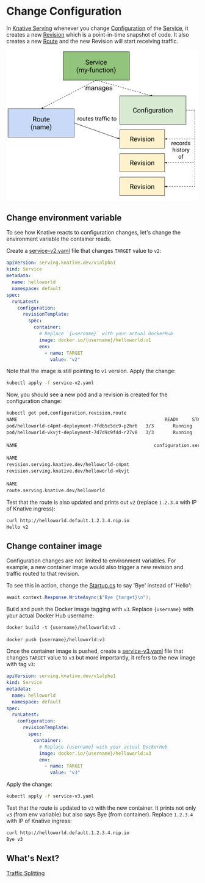# Change Configuration

In [Knative Serving](https://github.com/knative/docs/tree/master/serving) whenever you change [Configuration](https://github.com/knative/serving/blob/master/docs/spec/spec.md#configuration) of the [Service](https://github.com/knative/serving/blob/master/docs/spec/spec.md#service), it creates a new [Revision](https://github.com/knative/serving/blob/master/docs/spec/spec.md#revision) which is a point-in-time snapshot of code. It also creates a new [Route](https://github.com/knative/serving/blob/master/docs/spec/spec.md#route) and the new Revision will start receiving traffic.

![Diagram](https://github.com/knative/serving/raw/master/docs/spec/images/object_model.png)

## Change environment variable

To see how Knative reacts to configuration changes, let's change the environment variable the container reads. 

Create a [service-v2.yaml](../serving/helloworld/service-v2.yaml) file that changes `TARGET` value to `v2`:

```yaml
apiVersion: serving.knative.dev/v1alpha1
kind: Service
metadata:
  name: helloworld
  namespace: default
spec:
  runLatest:
    configuration:
      revisionTemplate:
        spec:
          container:
            # Replace `{username}` with your actual DockerHub 
            image: docker.io/{username}/helloworld:v1
            env:
              - name: TARGET
                value: "v2"
```

Note that the image is still pointing to `v1` version. Apply the change:

```bash
kubectl apply -f service-v2.yaml
```
Now, you should see a new pod and a revision is created for the configuration change:

```bash
kubectl get pod,configuration,revision,route 
NAME                                                      READY     STATUS    RESTARTS   
pod/helloworld-c4pmt-deployment-7fdb5c5dc9-p2hr6   3/3       Running   0          
pod/helloworld-vkvjt-deployment-7d7d9c9fdd-r27v8   3/3       Running   0          

NAME                                                  configuration.serving.knative.dev/helloworld   

NAME                                                   
revision.serving.knative.dev/helloworld-c4pmt   
revision.serving.knative.dev/helloworld-vkvjt   

NAME                                          
route.serving.knative.dev/helloworld   
```
Test that the route is also updated and prints out `v2` (replace `1.2.3.4` with IP of Knative ingress):

```bash
curl http://helloworld.default.1.2.3.4.nip.io
Hello v2
```
## Change container image

Configuration changes are not limited to environment variables. For example, a new container image would also trigger a new revision and traffic routed to that revision. 

To see this in action, change the [Startup.cs](../serving/helloworld/csharp/Startup.cs) to say 'Bye' instead of 'Hello':

```csharp
await context.Response.WriteAsync($"Bye {target}\n");
```
Build and push the Docker image tagging with `v3`. Replace `{username}` with your actual Docker Hub username:

```docker
docker build -t {username}/helloworld:v3 .

docker push {username}/helloworld:v3
```

Once the container image is pushed, create a [service-v3.yaml](../serving/helloworld/service-v3.yaml) file that changes `TARGET` value to `v3` but more importantly, it refers to the new image with tag `v3`:

```yaml
apiVersion: serving.knative.dev/v1alpha1
kind: Service
metadata:
  name: helloworld
  namespace: default
spec:
  runLatest:
    configuration:
      revisionTemplate:
        spec:
          container:
            # Replace {username} with your actual DockerHub 
            image: docker.io/{username}/helloworld:v3
            env:
              - name: TARGET
                value: "v3"
```

Apply the change:

```bash
kubectl apply -f service-v3.yaml
```
Test that the route is updated to `v3` with the new container. It prints not only `v3` (from env variable) but also says Bye (from container). Replace `1.2.3.4` with IP of Knative ingress:

```bash
curl http://helloworld.default.1.2.3.4.nip.io
Bye v3
```

## What's Next?
[Traffic Splitting](04-trafficsplitting.md)
